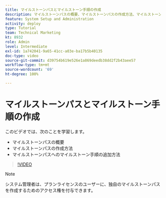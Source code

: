 ```yaml
---
title: マイルストーンパスとマイルストーン手順の作成
description: マイルストーンパスの概要、マイルストーンパスの作成方法、マイルストーン手順の追加方法について説明します。
feature: System Setup and Administration
activity: deploy
type: Tutorial
team: Technical Marketing
kt: 8932
role: Admin
level: Intermediate
exl-id: 1a742041-9a65-41cc-a03e-ba17b5b40135
doc-type: video
source-git-commit: d39754b619e526e1a869deedb38dd2f2b43aee57
workflow-type: tm+mt
source-wordcount: '69'
ht-degree: 100%

---
```


# マイルストーンパスとマイルストーン手順の作成

このビデオでは、次のことを学習します。

* マイルストーンパスの概要
* マイルストーンパスの作成方法
* マイルストーンパスへのマイルストーン手順の追加方法

>[!VIDEO](https://video.tv.adobe.com/v/335204/?quality=12)

>[!NOTE]
>
>システム管理者は、プランライセンスのユーザーに、独自のマイルストーンパスを作成するためのアクセス権を付与できます。
